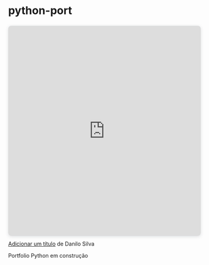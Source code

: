 # python-port

<div style="position: relative; width: 100%; height: 0; padding-top: 100.0000%;
 padding-bottom: 48px; box-shadow: 0 2px 8px 0 rgba(63,69,81,0.16); margin-top: 1.6em; margin-bottom: 0.9em; overflow: hidden;
 border-radius: 8px; will-change: transform;">
  <iframe style="position: absolute; width: 100%; height: 100%; top: 0; left: 0; border: none; padding: 0;margin: 0;"
    src="https:&#x2F;&#x2F;www.canva.com&#x2F;design&#x2F;DAEPLlPGEb4&#x2F;view?embed">
  </iframe>
</div>
<a href="https:&#x2F;&#x2F;www.canva.com&#x2F;design&#x2F;DAEPLlPGEb4&#x2F;view?utm_content=DAEPLlPGEb4&amp;utm_campaign=designshare&amp;utm_medium=embeds&amp;utm_source=link" target="_blank" rel="noopener">Adicionar um título</a> de Danilo Silva

Portfolio Python em construção

